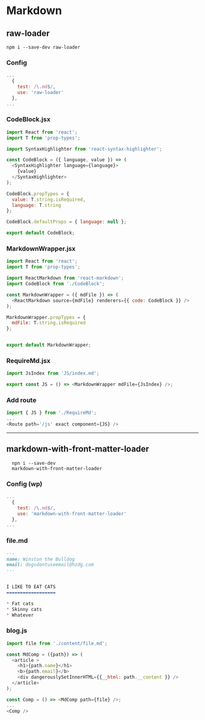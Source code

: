 # Markdown

## raw-loader

```raw
npm i --save-dev raw-loader
```

### Config

```js
...
  {
    test: /\.md$/,
    use: 'raw-loader'
  },
...
```

### CodeBlock.jsx

```js
import React from 'react';
import T from 'prop-types';

import SyntaxHighlighter from 'react-syntax-highlighter';

const CodeBlock = ({ language, value }) => (
  <SyntaxHighlighter language={language}>
    {value}
  </SyntaxHighlighter>
);

CodeBlock.propTypes = {
  value: T.string.isRequired,
  language: T.string
};

CodeBlock.defaultProps = { language: null };

export default CodeBlock;
```

### MarkdownWrapper.jsx

```js
import React from 'react';
import T from 'prop-types';

import ReactMarkdown from 'react-markdown';
import CodeBlock from './CodeBlock';

const MarkdownWrapper = ({ mdFile }) => (
  <ReactMarkdown source={mdFile} renderers={{ code: CodeBlock }} />
);

MarkdownWrapper.propTypes = {
  mdFile: T.string.isRequired
};


export default MarkdownWrapper;
```

### RequireMd.jsx

```js
import JsIndex from 'JS/index.md';

export const JS = () => <MarkdownWrapper mdFile={JsIndex} />;
```

### Add route

```js
import { JS } from './RequireMd';
...
<Route path='/js' exact component={JS} />
```

---

## markdown-with-front-matter-loader

```raw
  npn i --save-dev
  markdown-with-front-matter-loader
```

### Config (wp)

```js
...
  {
    test: /\.md$/,
    use: 'markdown-with-front-matter-loader'
  },
...
```

### file.md

```md
---
name: Winston the Bulldog
email: dogsdontuseemail@hzdg.com
---


I LIKE TO EAT CATS
==================

* Fat cats
* Skinny cats
* Whatever

```

### blog.js

```js
import file from './content/file.md';

const MdComp = ({path}) => (
  <article >
    <h1>{path.name}</h1>
    <b>{path.email}</b>
    <div dangerouslySetInnerHTML={{__html: path.__content }} />
  </article>
);

const Comp = () => <MdComp path={file} />;
...
<Comp />

```
